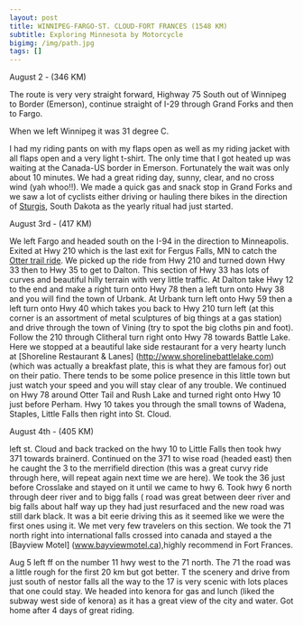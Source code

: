 ```yaml
---
layout: post
title: WINNIPEG-FARGO-ST. CLOUD-FORT FRANCES (1548 KM)
subtitle: Exploring Minnesota by Motorcycle
bigimg: /img/path.jpg
tags: []
---
```


August 2 - (346 KM)

The route is very very straight forward, Highway 75 South out of Winnipeg to Border (Emerson), continue straight of I-29 through Grand Forks and then to Fargo.

When we left Winnipeg it was 31 degree C. 

I had my riding pants on with my flaps open as well as my riding jacket with all flaps open and a very light t-shirt. 
The only time that I got heated up was waiting at the Canada-US border in Emerson. 
Fortunately the wait was only about 10 minutes. 
We had a great riding day, sunny, clear, and no cross wind (yah whoo!!).
We made a quick gas and snack stop in Grand Forks and we saw a lot of cyclists either driving or hauling there bikes in the direction of [Sturgis](https://www.sturgismotorcyclerally.com/index.php?page=home), South Dakota as the yearly ritual had just started.

August 3rd - (417 KM)

We left Fargo and headed south on the I-94 in the direction to Minneapolis. 
Exited at Hwy 210 which is the last exit for Fergus Falls, MN to catch the [Otter trail ride](www.bestbikerides/Minnesota/ottertrail). 
We picked up the ride from Hwy 210 and turned down Hwy 33 then to Hwy 35 to get to Dalton. This section of Hwy 33 has lots of curves and beautiful hilly terrain with very little traffic.
At Dalton take Hwy 12 to the end and make a right turn onto Hwy 78 then a left turn onto Hwy 38 and you will find the town of Urbank.
At Urbank turn left onto Hwy 59 then a left turn onto Hwy 40 which takes you back to Hwy 210 turn left (at this corner is an assortment of metal sculptures of big things at a gas station) and drive through the town of Vining (try to spot the big cloths pin and foot). Follow the 210 through Clitheral turn right onto Hwy 78 towards Battle Lake. Here we stopped at a beautiful lake side restaurant for a very hearty lunch at [Shoreline Restaurant & Lanes] (http://www.shorelinebattlelake.com) (which was actually a breakfast plate, this is what they are famous for) out on their patio. There tends to be some police presence in this little town but just watch your speed and you will stay clear of any trouble.
We continued on Hwy 78 around Otter Tail and Rush Lake and turned right onto Hwy 10 just before Perham. Hwy 10 takes you through the small towns of Wadena, Staples, Little Falls then right into St. Cloud.

August 4th - (405 KM)

left st. Cloud and back tracked on the hwy  10 to Little Falls then took hwy 371 towards brainerd. Continued on the 371 to wise road (headed east) then he caught the 3 to the merrifield direction (this was a great curvy ride through here, will repeat again next time we are here). We took the 36 just before Crosslake and stayed on it until we came to hwy 6. Took hwy 6 north through deer river and to bigg falls ( road was great between deer river and big falls about half way up they had just resurfaced and the new road was still dark black. It was a bit eerie driving this as it seemed like we were the first ones using it. We met very few travelers on this section. We took the 71 north right into international falls  crossed into canada and stayed a the [Bayview Motel] (www.bayviewmotel.ca),highly recommend in Fort Frances.

Aug 5 left ff on the number 11 hwy west to the 71 north. The 71  the road was a little rough for the first 20 km but got better. T the scenery and drive from just south of nestor falls all the way to the 17 is very scenic with lots places that one could stay. We headed into kenora for gas and lunch (liked the subway west side of kenora) as it has a great view of the city and water. Got home after 4 days of great riding.

